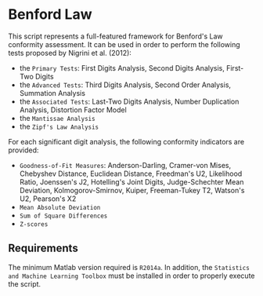 # Benford Law

This script represents a full-featured framework for Benford's Law conformity assessment. It can be used in order to perform the following tests proposed by Nigrini et al. (2012):
* the `Primary Tests`: First Digits Analysis, Second Digits Analysis, First-Two Digits
* the `Advanced Tests`: Third Digits Analysis, Second Order Analysis, Summation Analysis
* the `Associated Tests`: Last-Two Digits Analysis, Number Duplication Analysis, Distortion Factor Model
* the `Mantissae Analysis`
* the `Zipf's Law Analysis`

For each significant digit analysis, the following conformity indicators are provided:
* `Goodness-of-Fit Measures`: Anderson-Darling, Cramer-von Mises, Chebyshev Distance, Euclidean Distance, Freedman's U2, Likelihood Ratio, Joenssen's J2, Hotelling's Joint Digits, Judge-Schechter Mean Deviation, Kolmogorov-Smirnov, Kuiper, Freeman-Tukey T2, Watson's U2, Pearson's X2
* `Mean Absolute Deviation`
* `Sum of Square Differences`
* `Z-scores`





## Requirements

The minimum Matlab version required is `R2014a`. In addition, the `Statistics and Machine Learning Toolbox` must be installed in order to properly execute the script.
